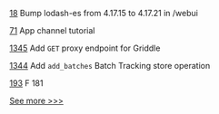 
[18](https://github.com/hyperledger-labs/citizens-pulse/pull/18) Bump lodash-es from 4.17.15 to 4.17.21 in /webui

[71](https://github.com/hyperledger-labs/perun-doc/pull/71) App channel tutorial

[1345](https://github.com/hyperledger/grid/pull/1345) Add `GET` proxy endpoint for Griddle 

[1344](https://github.com/hyperledger/grid/pull/1344) Add `add_batches` Batch Tracking store operation

[193](https://github.com/hyperledger-labs/fabric-token-sdk/pull/193) F 181


[See more >>>](https://start-here.hyperledger.org/pull-requests)
